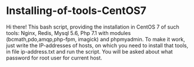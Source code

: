 # Installing-of-tools-CentOS7
Hi there! 
This bash script, providing the installation in CentOS 7 of such tools: Nginx, Redis, Mysql 5.6, Php 7.1 with modules (bcmath,pdo,amqp,php-fpm,
imagick) and phpmyadmin.
To make it work, just write the IP-addresses of hosts, on which you need to install that tools, in file ip-address.txt and run
the script.
You will be asked about what password for root user for current host.
